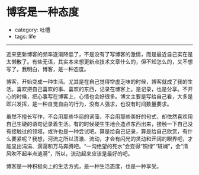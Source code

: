 # 博客是一种态度
- category: 吐槽
- tags: life

---

近来更新博客的频率逐渐降低了，不是没有了写博客的激情，而是最近自己实在是太懒散了。有些无语，其实本来想更新点技术文章什么的，但不知怎么的，又不想写了。我明白，博客，是一种态度。

博客，开始变成一种生活。尤其是在自己觉得空虚乏味的时候，博客就成了我的生活。喜欢把自己喜欢的事、喜欢的东西，记录在博客上。是记录，也是分享。不开心的时候，把心事写在博客上，心情也会好很多。博文主要是写给自己看，大多是即兴发挥，是一种自觉自由的行为，没有人强求，也没有时间数量要求。

虽然不擅长写作，不会用那些华丽的词藻，不会用那些美好的句式，却依然喜欢用自己生硬的语句记录着生活。有的时候硬生生地会造点东西出来，接触一下自己没有接触过的领域，或许也是一种尝试吧。算是给自己记录，算是给自己欣赏，有什么要紧呢？我想，河流之所以清澈、流动，才会有闪光的灵动和开阔的眼界吧，才能显出涓涓、潺潺和万马奔腾吧。“一沟绝望的死水”会变得“铜绿”“斑斓”，会“清风吹不起半点涟漪”，所以，流动起来应该是最好的吧。

博客是一种积极向上的生活方式，是一种生活态度，也是一种享受。